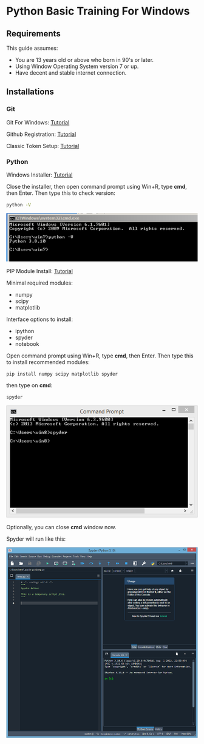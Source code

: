 # Python Basic Training For Windows

## Requirements

This guide assumes:
- You are 13 years old or above who born in 90's or later.
- Using Window Operating System version 7 or up.
- Have decent and stable internet connection.

## Installations

### Git

Git For Windows: [Tutorial](https://github.com/mekatronik-achmadi/md_tutorial/blob/master/pelatihan/install_git.md)

Github Registration: [Tutorial](https://github.com/mekatronik-achmadi/md_tutorial/blob/master/pelatihan/github_signup.md)

Classic Token Setup: [Tutorial](https://github.com/mekatronik-achmadi/md_tutorial/blob/master/electronic/tutorials/github_token.md)

### Python

Windows Installer: [Tutorial](https://github.com/mekatronik-achmadi/md_tutorial/blob/master/pelatihan/install_python.md#python-installer)

Close the installer, then open command prompt using Win+R, type **cmd**, then Enter.
Then type this to check version:

```sh
python -V
```

![images](images/python_win_chkver.png?raw=true)

PIP Module Install: [Tutorial](https://github.com/mekatronik-achmadi/md_tutorial/blob/master/pelatihan/install_python.md#pip)

Minimal required modules:
- numpy
- scipy
- matplotlib

Interface options to install:
- ipython
- spyder
- notebook

Open command prompt using Win+R, type **cmd**, then Enter.
Then type this to install recommended modules:

```sh
pip install numpy scipy matplotlib spyder
```

then type on **cmd**:

```sh
spyder
```

![images](images/python_win_spycmd.png?raw=true)

Optionally, you can close **cmd** window now.

Spyder will run like this:

![images](images/python_win_spyder.png?raw=true)